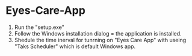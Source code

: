 # Eyes-Care-App
1. Run the "setup.exe"
2. Follow the Windows installation dialog = the application is installed.
2. Shedule the time inerval for tunrning on "Eyes Care App" with useing "Taks Scheduler" which is default Windows app.
